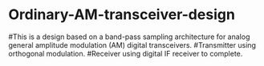 # Ordinary-AM-transceiver-design
#This is a design based on a band-pass sampling architecture for analog general amplitude modulation (AM) digital transceivers.
#Transmitter using orthogonal modulation.
#Receiver using digital IF receiver to complete.
